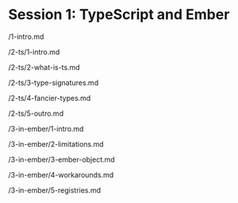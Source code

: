# Session 1: TypeScript and Ember

/1-intro.md

/2-ts/1-intro.md

/2-ts/2-what-is-ts.md

/2-ts/3-type-signatures.md

/2-ts/4-fancier-types.md

/2-ts/5-outro.md

/3-in-ember/1-intro.md

/3-in-ember/2-limitations.md

/3-in-ember/3-ember-object.md

/3-in-ember/4-workarounds.md

/3-in-ember/5-registries.md
